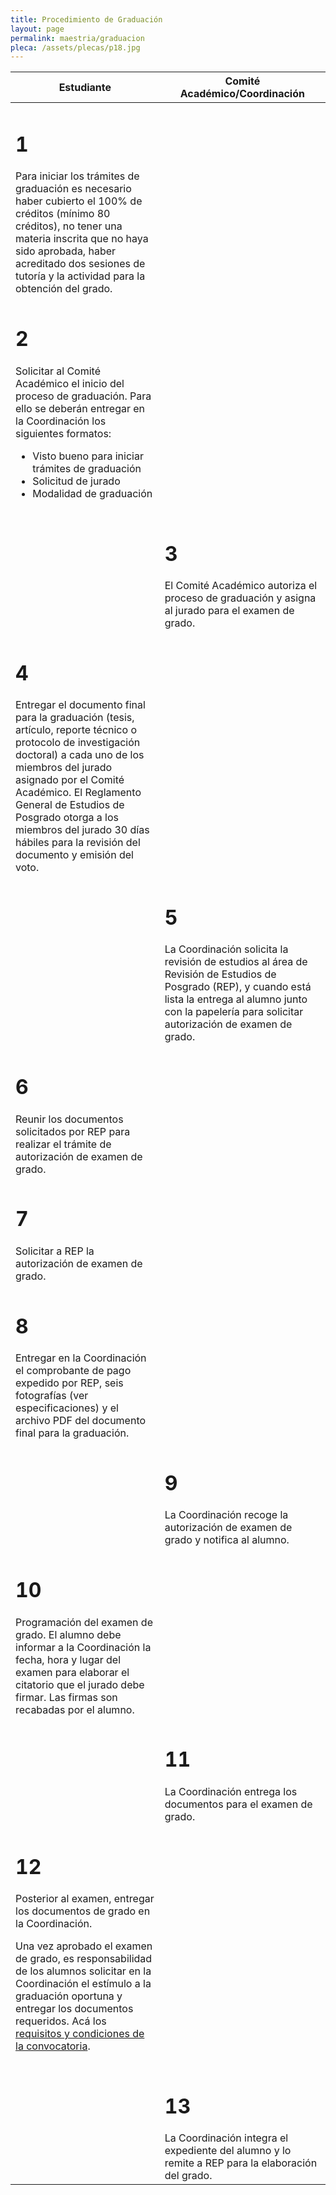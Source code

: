 ```yaml
---
title: Procedimiento de Graduación
layout: page
permalink: maestria/graduacion
pleca: /assets/plecas/p18.jpg
---
```



<table>
<thead>
<tr>
<th>
Estudiante
</th>
<th>
Comité Académico/Coordinación
</th>
</tr>
</thead>
<tbody>
<tr>
<td> 
<h1>1</h1>
Para iniciar los trámites de graduación es necesario haber
cubierto el 100% de créditos (mínimo 80 créditos), no tener una
materia inscrita que no haya sido aprobada, haber acreditado dos
sesiones de tutoría y la actividad para la obtención del grado.  </td>
<td>
&nbsp;
</td>
</tr>
<tr>
<td>
<h1>2</h1>
Solicitar al Comité Académico el inicio del proceso de
graduación. Para ello se deberán entregar en la Coordinación los
siguientes formatos:
<ul>
 <li>Visto bueno para iniciar trámites de graduación</li>
 <li>Solicitud de jurado</li>
 <li>Modalidad de graduación</li>
</ul>
</td>
<td>
&nbsp;
</td>
</tr>
<tr>
<td>
&nbsp;
</td>
<td>
<h1>3</h1>
El Comité Académico autoriza el proceso de graduación y asigna al
jurado para el examen de grado.
</td>
</tr>
<tr>
<td>
<h1>4</h1>
Entregar el documento final para la graduación (tesis, artículo,
reporte técnico o protocolo de investigación doctoral) a cada uno de
los miembros del jurado asignado por el Comité Académico. El
Reglamento General de Estudios de Posgrado otorga a los miembros del
jurado 30 días hábiles para la revisión del documento y emisión del
voto.
</td>
<td>
&nbsp;
</td>
</tr>
<tr>
<td>
&nbsp;
</td>
<td>
<h1>5</h1>
La Coordinación solicita la revisión de estudios al área de Revisión
de Estudios de Posgrado (REP), y cuando está lista la entrega al
alumno junto con la papelería para solicitar autorización de examen de
grado.
</td>
</tr>
<tr>
<td>
<h1>6</h1>
Reunir los documentos solicitados por REP para realizar el trámite de
autorización de examen de grado.
</td>
<td>
&nbsp;
</td>
</tr>
<tr>
<td>
<h1>7</h1>
Solicitar a REP la autorización de examen de grado.
</td>
<td>
&nbsp;
</td>
</tr>
<tr>
<td>
<h1>8</h1>
Entregar en la Coordinación el comprobante de pago expedido por REP,
seis fotografías (ver especificaciones) y el archivo PDF del documento
final para la graduación.
</td>
<td>
&nbsp;
</td>
</tr>
<tr>
<td>
&nbsp;
</td>
<td>
<h1>9</h1>
La Coordinación recoge la autorización de examen de grado y notifica
al alumno.
</td>
</tr>
<tr>
<td>
<h1>10</h1>
Programación del examen de grado. El alumno debe informar a la
Coordinación la fecha, hora y lugar del examen para elaborar el
citatorio que el jurado debe firmar. Las firmas son recabadas por el
alumno.
</td>
<td>
&nbsp;
</td>
</tr>
<tr>
<td>
&nbsp;
</td>
<td>
<h1>11</h1>
La Coordinación entrega los documentos para el examen de grado.
</td>
</tr>
<tr>
<td>
<h1>12</h1>
<p>
Posterior al examen, entregar los documentos de grado en la
Coordinación.</p>
<p>
Una vez aprobado el examen de grado, es responsabilidad de los alumnos
solicitar en la Coordinación el estímulo a la graduación oportuna y
entregar los documentos requeridos.
Acá los <a href="http://www.posgrado.unam.mx/es/estimulo-la-graduacion-oportuna">
	requisitos y condiciones de la convocatoria</a>.</p>

</td>
<td>
&nbsp;
</td>
</tr>
<tr>
<td>
&nbsp;
</td>
<td>
<h1>13</h1>
La Coordinación integra el expediente del alumno y lo remite a REP
para la elaboración del grado.
</td>
</tr>
</tbody>
</table>
